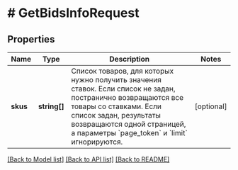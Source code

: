 # # GetBidsInfoRequest

## Properties

Name | Type | Description | Notes
------------ | ------------- | ------------- | -------------
**skus** | **string[]** | Список товаров, для которых нужно получить значения ставок.  Если список не задан, постранично возвращаются все товары со ставками.  Если список задан, результаты возвращаются одной страницей, а параметры &#x60;page_token&#x60; и &#x60;limit&#x60; игнорируются. | [optional]

[[Back to Model list]](../../README.md#models) [[Back to API list]](../../README.md#endpoints) [[Back to README]](../../README.md)
